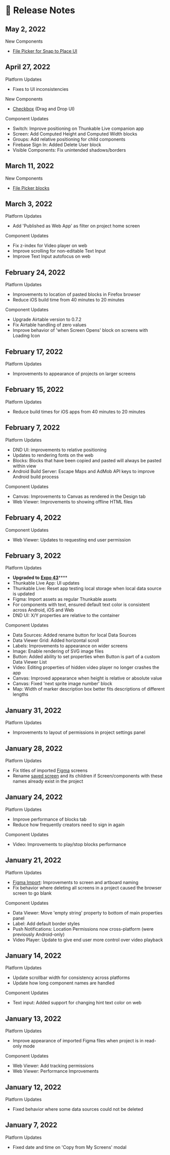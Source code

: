 # 📰 Release Notes

## May 2, 2022

New Components

* [File Picker for Snap to Place UI](https://docs.thunkable.com/file-picker)

## April 27, 2022

Platform Updates

* Fixes to UI inconsistencies

New Components

* [Checkbox](https://docs.thunkable.com/v/drag-and-drop/checkbox) (Drag and Drop UI)

Component Updates

* Switch: Improve positioning on Thunkable Live companion app
* Screen: Add Computed Height and Computed Width blocks
* Groups: Add relative positioning for child components
* Firebase Sign In: Added Delete User block
* Visible Components: Fix unintended shadows/borders

## March 11, 2022

New Components

* [File Picker blocks](https://docs.thunkable.com/v/drag-and-drop/files#file-from-device)

## March 3, 2022

Platform Updates

* Add 'Published as Web App' as filter on project home screen

Component Updates

* Fix z-index for Video player on web
* Improve scrolling for non-editable Text Input
* Improve Text Input autofocus on web

## February 24, 2022

Platform Updates

* Improvements to location of pasted blocks in Firefox browser
* Reduce iOS build time from 40 minutes to 20 minutes

Component Updates

* Upgrade Airtable version to 0.7.2
* Fix Airtable handling of zero values
* Improve behavior of 'when Screen Opens' block on screens with Loading Icon

## February 17, 2022

Platform Updates

* Improvements to appearance of projects on larger screens

## February 15, 2022

Platform Updates

* Reduce build times for iOS apps from 40 minutes to 20 minutes

## February 7, 2022

Platform Updates

* DND UI: improvements to relative positioning
* Updates to rendering fonts on the web
* Blocks: Blocks that have been copied and pasted will always be pasted within view
* Android Build Server: Escape Maps and AdMob API keys to improve Android build process

Component Updates

* Canvas: Improvements to Canvas as rendered in the Design tab
* Web Viewer: Improvements to showing offline HTML files

## February 4, 2022

Component Updates

* Web Viewer: Updates to requesting end user permission

## February 3, 2022

Platform Updates

* **Upgraded to** [**Expo 43**](https://blog.expo.dev/expo-sdk-43-aa9b3c7d5541)****
* Thunkable Live App: UI updates
* Thunkable Live: Reset app testing local storage when local data source is updated
* Figma: Import assets as regular Thunkable assets
* For components with text, ensured default text color is consistent across Android, iOS and Web
* DND UI: X/Y properties are relative to the container

Component Updates

* Data Sources: Added rename button for local Data Sources
* Data Viewer Grid: Added horizontal scroll
* Labels: Improvements to appearance on wider screens
* Image: Enable rendering of SVG image files
* Button: Added ability to set properties when Button is part of a custom Data Viewer List
* Video: Editing properties of hidden video player no longer crashes the app
* Canvas: Improved appearance when height is relative or absolute value
* Canvas: Fixed 'next sprite image number' block
* Map: Width of marker description box better fits descriptions of different lengths

## January 31, 2022

Platform Updates

* Improvements to layout of permissions in project settings panel

## January 28, 2022

Platform Updates

* Fix titles of imported [Figma](https://docs.thunkable.com/v/drag-and-drop/figma) screens
* Rename [saved screen](screen.md#choose-a-saved-screen) and its children if Screen/components with these names already exist in the project

## January 24, 2022

Platform Updates

* Improve performance of blocks tab
* Reduce how frequently creators need to sign in again

Component Updates

* Video: Improvements to play/stop blocks performance

## January 21, 2022

Platform Updates

* [Figma Import](https://docs.thunkable.com/v/drag-and-drop/figma): Improvements to screen and artboard naming
* Fix behavior where deleting all screens in a project caused the browser screen to go blank

Component Updates

* Data Viewer: Move 'empty string' property to bottom of main properties panel
* Label: Add default border styles
* Push Notifications: Location Permissions now cross-platform (were previously Android-only)
* Video Player: Update to give end user more control over video playback

## January 14, 2022

Platform Updates

* Update scrollbar width for consistency across platforms
* Update how long component names are handled

Component Updates

* Text input: Added support for changing hint text color on web

## January 13, 2022

Platform Updates

* Improve appearance of imported Figma files when project is in read-only mode

Component Updates

* Web Viewer: Add tracking permissions
* Web Viewer: Performance Improvements

## January 12, 2022

Platform Updates

* Fixed behavior where some data sources could not be deleted

## January 7, 2022

Platform Updates

* Fixed date and time on 'Copy from My Screens' modal
